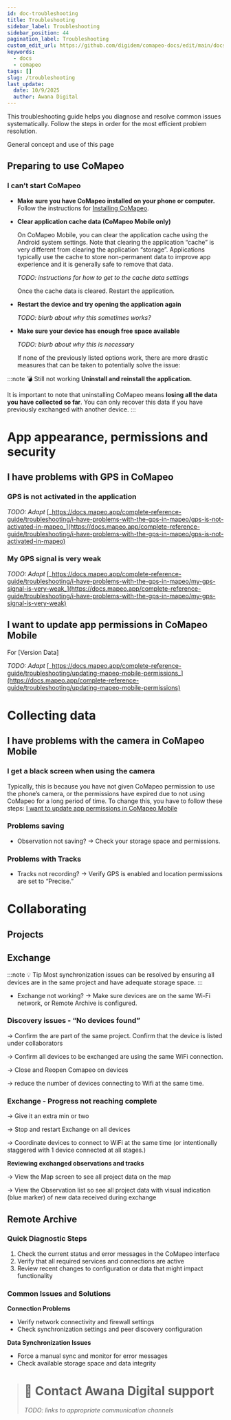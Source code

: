 ```yaml
---
id: doc-troubleshooting
title: Troubleshooting
sidebar_label: Troubleshooting
sidebar_position: 44
pagination_label: Troubleshooting
custom_edit_url: https://github.com/digidem/comapeo-docs/edit/main/docs/troubleshooting.md
keywords:
  - docs
  - comapeo
tags: []
slug: /troubleshooting
last_update:
  date: 10/9/2025
  author: Awana Digital
---
```

This troubleshooting guide helps you diagnose and resolve common issues systematically. Follow the steps in order for the most efficient problem resolution.


General concept and use of this page


## Preparing to use CoMapeo


### I can’t start CoMapeo

- **Make sure you have CoMapeo installed on your phone or computer.** Follow the instructions for [Installing CoMapeo](?tab=t.5eei5rul4qk3).
- **Clear application cache data (CoMapeo Mobile only)**

    On CoMapeo Mobile, you can clear the application cache using the Android system settings. Note that clearing the application “cache” is very different from clearing the application “storage”. Applications typically use the cache to store non-permanent data to improve app experience and it is generally safe to remove that data.


    _TODO: instructions for how to get to the cache data settings_


    Once the cache data is cleared. Restart the application.

- **Restart the device and try opening the application again**

    _TODO: blurb about why this sometimes works?_

- **Make sure your device has enough free space available**

    _TODO: blurb about why this is necessary_


    If none of the previously listed options work, there are more drastic measures that can be taken to potentially solve the issue:


:::note 💣 Still not working
**Uninstall and reinstall the application.**

It is important to note that uninstalling CoMapeo means **losing all the data you have collected so far**. You can only recover this data if you have previously exchanged with another device.
:::
# App appearance, permissions and security


## **I have problems with GPS in CoMapeo** 


### **GPS is not activated in the application**


_TODO: Adapt_ [_https://docs.mapeo.app/complete-reference-guide/troubleshooting/i-have-problems-with-the-gps-in-mapeo/gps-is-not-activated-in-mapeo_](https://docs.mapeo.app/complete-reference-guide/troubleshooting/i-have-problems-with-the-gps-in-mapeo/gps-is-not-activated-in-mapeo)


### **My GPS signal is very weak**


_TODO: Adapt_ [_https://docs.mapeo.app/complete-reference-guide/troubleshooting/i-have-problems-with-the-gps-in-mapeo/my-gps-signal-is-very-weak_](https://docs.mapeo.app/complete-reference-guide/troubleshooting/i-have-problems-with-the-gps-in-mapeo/my-gps-signal-is-very-weak)


## I want to update app permissions in CoMapeo Mobile


For [Version Data]


_TODO: Adapt_ [_https://docs.mapeo.app/complete-reference-guide/troubleshooting/updating-mapeo-mobile-permissions_](https://docs.mapeo.app/complete-reference-guide/troubleshooting/updating-mapeo-mobile-permissions)


# Collecting data


## I have problems with the camera in CoMapeo Mobile


### **I get a black screen when using the camera**


Typically, this is because you have not given CoMapeo permission to use the phone’s camera, or the permissions have expired due to not using CoMapeo for a long period of time. To change this, you have to follow these steps: [I want to update app permissions in CoMapeo Mobile](?tab=t.k5b79g3pee4u)


### Problems saving

- Observation not saving? → Check your storage space and permissions.

### Problems with Tracks

- Tracks not recording? → Verify GPS is enabled and location permissions are set to “Precise.”

# Collaborating 


## Projects


## Exchange


:::note 💡 Tip
Most synchronization issues can be resolved by ensuring all devices are in the same project and have adequate storage space.
:::
- Exchange not working? → Make sure devices are on the same Wi-Fi network, or Remote Archive is configured.

### **Discovery** **issues - “No devices found”**


→ Confirm the are part of the same project. Confirm that the device is listed under collaborators 


→ Confirm all devices to be exchanged are using the same WiFi connection.


→ Close and Reopen Comapeo on devices 


→ reduce the number of devices connecting to Wifi at the same time.


### **Exchange - Progress not reaching complete**


→ Give it an extra min or two


→ Stop and restart Exchange on all devices


→ Coordinate devices to connect to WiFi at the same time (or intentionally staggered  with 1 device connected at all stages.)


**Reviewing exchanged observations and tracks** 


→ View the  Map screen to see all project data on the map


→ View the Observation list so see all project data with visual indication  (blue marker) of new data received during exchange


## Remote Archive


### Quick Diagnostic Steps

1. Check the current status and error messages in the CoMapeo interface
2. Verify that all required services and connections are active
3. Review recent changes to configuration or data that might impact functionality

### Common Issues and Solutions


**Connection Problems**

- Verify network connectivity and firewall settings
- Check synchronization settings and peer discovery configuration

**Data Synchronization Issues**

- Force a manual sync and monitor for error messages
- Check available storage space and data integrity

> # 📨 **Contact Awana Digital support**  
>   
> _TODO: links to appropriate communication channels_


